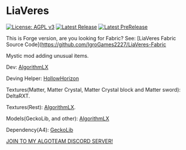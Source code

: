 # LiaVeres
[![License: AGPL v3](https://img.shields.io/badge/License-AGPL%20v3-blue?style=for-the-badge)](https://www.gnu.org/licenses/agpl-3.0)
[![Latest Release](https://img.shields.io/github/v/release/IgroGames2227/LiaVeres?style=for-the-badge&label=Release)](https://github.com/IgroGames2227/LiaVeres/releases)
[![Latest PreRelease](https://img.shields.io/github/v/release/IgroGames2227/LiaVeres?include_prereleases&style=for-the-badge&label=Pre)](https://github.com/IgroGames2227/LiaVeres/releases)

This is Forge version, are you looking for Fabric? See: [LiaVeres Fabric Source Code](https://github.com/IgroGames2227/LiaVeres-Fabric

Mystic mod adding unusual items. 

Dev: [AlgorithmLX](https://github.com/IgroGames2227/) 

Deving Helper: [HollowHorizon](https://github.com/HollowHorizon/) 

Textures(Matter, Matter Crystal, Matter Crystal block and Matter sword): DeltaRXT.

Textures(Rest): [AlgorithmLX](https://github.com/IgroGames2227/).

Models(GeckoLib, and other): [AlgorithmLX](https://github.com/IgroGames2227/) 

Dependency(A4): [GeckoLib](https://www.curseforge.com/minecraft/mc-mods/geckolib)

[JOIN TO MY ALGOTEAM DISCORD SERVER!](https://discord.gg/e2Abs6XAYW)
